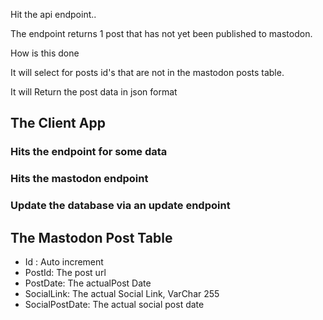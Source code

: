 Hit the api endpoint.. 

The endpoint returns 1 post that has not yet been published to mastodon. 

How is this done

It will select for posts id's that are not in the mastodon posts table. 

It will Return the post data in json format


## The Client App

### Hits the endpoint for some data

### Hits the mastodon endpoint

### Update the database via an update endpoint




## The Mastodon Post Table

* Id : Auto increment
* PostId: The post url
* PostDate: The actualPost Date
* SocialLink: The actual Social Link, VarChar 255
* SocialPostDate: The actual social post date


